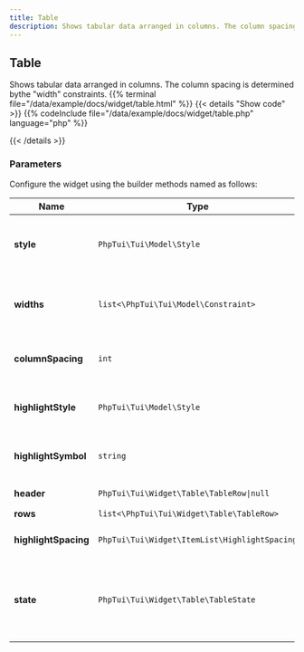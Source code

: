 ```yaml
---
title: Table
description: Shows tabular data arranged in columns. The column spacing is determined bythe "width" constraints.
---
```

## Table

Shows tabular data arranged in columns. The column spacing is determined bythe "width" constraints.
{{% terminal file="/data/example/docs/widget/table.html" %}}
{{< details "Show code"  >}}
{{% codeInclude file="/data/example/docs/widget/table.php" language="php" %}}

{{< /details >}}
### Parameters

Configure the widget using the builder methods named as follows:

| Name | Type | Description |
| --- | --- | --- |
| **style** | `PhpTui\Tui\Model\Style` | Style of the area occupied by the table. |
| **widths** | `list<\PhpTui\Tui\Model\Constraint>` | Constraints to use to determine the column widths. |
| **columnSpacing** | `int` | Spacing to enforce between columns. |
| **highlightStyle** | `PhpTui\Tui\Model\Style` | Style used when a row is highlighted. |
| **highlightSymbol** | `string` | Symbol to show when the row is highlighted. |
| **header** | `PhpTui\Tui\Widget\Table\TableRow\|null` | Optional header. |
| **rows** | `list<\PhpTui\Tui\Widget\Table\TableRow>` | Table rows. |
| **highlightSpacing** | `PhpTui\Tui\Widget\ItemList\HighlightSpacing` | Highlight spacing strategy. |
| **state** | `PhpTui\Tui\Widget\Table\TableState` | Hold the state of the table (i.e. selected row, current offset). |